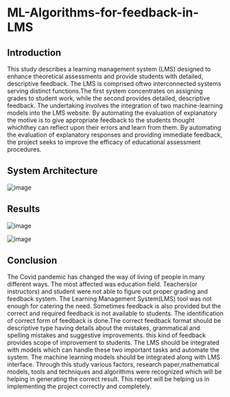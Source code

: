 # ML-Algorithms-for-feedback-in-LMS 

## Introduction
This study describes a learning management system (LMS) designed to enhance theoretical assessments and provide students with detailed, descriptive feedback. The LMS is comprised oftwo interconnected systems serving distinct functions.The first system concentrates on assigning grades to student work, while the second provides detailed, descriptive feedback. The undertaking involves the integration of two machine-learning models into the LMS website. By automating the evaluation of explanatory the motive is to give appropriate feedback to the students thought whichthey can reflect upon their errors and learn from them. By automating the evaluation of explanatory responses and providing immediate feedback, the project seeks to improve the efficacy of educational assessment procedures.


## System Architecture 
![image](https://github.com/rajthakare705/ML-Algorithms-for-feedback-in-LMS/assets/95627754/4c9ee7b9-17ab-429a-98f4-cb4aab25519a)


## Results 
![image](https://github.com/rajthakare705/ML-Algorithms-for-feedback-in-LMS/assets/95627754/577d7647-d2b7-4a13-88fc-c7d5948a1793)


![image](https://github.com/rajthakare705/ML-Algorithms-for-feedback-in-LMS/assets/95627754/adc132be-a74d-4390-84fe-f242a3b5238b)


## Conclusion
The Covid pandemic has changed the way of living of people in many different ways. The most affected was education field. Teachers(or instructors) and student were not able to figure out proper grading and feedback system. The Learning Management System(LMS) tool was not enough for catering the need. Sometimes feedback is also provided but the correct and required feedback is not available to students. The identification of correct form of feedback is done.The correct feedback format should be descriptive type having details about the mistakes, grammatical and spelling mistakes and suggestive improvements. this kind of feedback provides scope of improvement to students. The LMS should be integrated with models which can handle these two important tasks
and automate the system. The machine learning models should be integrated along with LMS interface. Through this study various factors, research paper,mathematical models, tools and techniques and algorithms were recognized which will be helping in generating the correct result. This report will be helping us in implementing the project correctly and completely.
